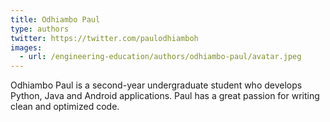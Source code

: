 ```yaml
---
title: Odhiambo Paul
type: authors
twitter: https://twitter.com/paulodhiamboh
images:
  - url: /engineering-education/authors/odhiambo-paul/avatar.jpeg 
---
```

Odhiambo Paul is a second-year undergraduate student who develops Python, Java and Android applications. Paul has a great passion for writing clean and optimized code.
